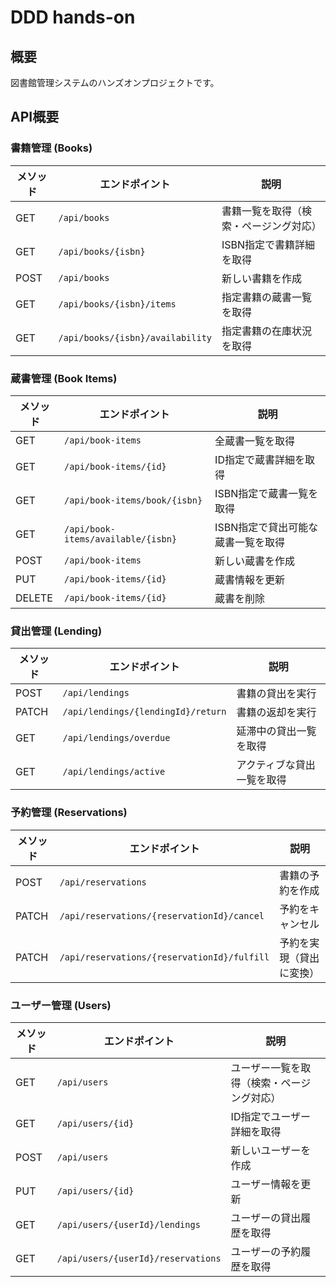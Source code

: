 # DDD hands-on
## 概要

図書館管理システムのハンズオンプロジェクトです。

## API概要

### 書籍管理 (Books)

| メソッド | エンドポイント | 説明 |
|---------|---------------|------|
| GET | `/api/books` | 書籍一覧を取得（検索・ページング対応） |
| GET | `/api/books/{isbn}` | ISBN指定で書籍詳細を取得 |
| POST | `/api/books` | 新しい書籍を作成 |
| GET | `/api/books/{isbn}/items` | 指定書籍の蔵書一覧を取得 |
| GET | `/api/books/{isbn}/availability` | 指定書籍の在庫状況を取得 |

### 蔵書管理 (Book Items)

| メソッド | エンドポイント | 説明 |
|---------|---------------|------|
| GET | `/api/book-items` | 全蔵書一覧を取得 |
| GET | `/api/book-items/{id}` | ID指定で蔵書詳細を取得 |
| GET | `/api/book-items/book/{isbn}` | ISBN指定で蔵書一覧を取得 |
| GET | `/api/book-items/available/{isbn}` | ISBN指定で貸出可能な蔵書一覧を取得 |
| POST | `/api/book-items` | 新しい蔵書を作成 |
| PUT | `/api/book-items/{id}` | 蔵書情報を更新 |
| DELETE | `/api/book-items/{id}` | 蔵書を削除 |

### 貸出管理 (Lending)

| メソッド | エンドポイント | 説明 |
|---------|---------------|------|
| POST | `/api/lendings` | 書籍の貸出を実行 |
| PATCH | `/api/lendings/{lendingId}/return` | 書籍の返却を実行 |
| GET | `/api/lendings/overdue` | 延滞中の貸出一覧を取得 |
| GET | `/api/lendings/active` | アクティブな貸出一覧を取得 |

### 予約管理 (Reservations)

| メソッド | エンドポイント | 説明 |
|---------|---------------|------|
| POST | `/api/reservations` | 書籍の予約を作成 |
| PATCH | `/api/reservations/{reservationId}/cancel` | 予約をキャンセル |
| PATCH | `/api/reservations/{reservationId}/fulfill` | 予約を実現（貸出に変換） |

### ユーザー管理 (Users)

| メソッド | エンドポイント | 説明 |
|---------|---------------|------|
| GET | `/api/users` | ユーザー一覧を取得（検索・ページング対応） |
| GET | `/api/users/{id}` | ID指定でユーザー詳細を取得 |
| POST | `/api/users` | 新しいユーザーを作成 |
| PUT | `/api/users/{id}` | ユーザー情報を更新 |
| GET | `/api/users/{userId}/lendings` | ユーザーの貸出履歴を取得 |
| GET | `/api/users/{userId}/reservations` | ユーザーの予約履歴を取得 |